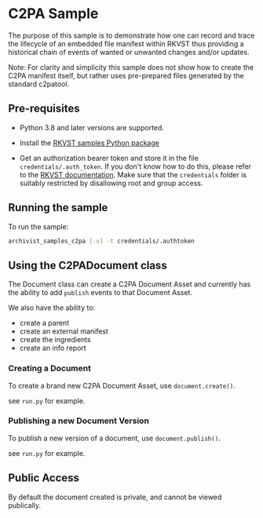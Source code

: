 # C2PA Sample

The purpose of this sample is to demonstrate how one can record and trace the lifecycle of an embedded file manifest within RKVST thus providing a historical chain of events of wanted or unwanted changes and/or updates.

Note: For clarity and simplicity this sample does not show how to create the C2PA manifest itself, but rather uses pre-prepared files generated by the standard c2patool.

## Pre-requisites

* Python 3.8 and later versions are supported.

* Install the [RKVST samples Python package](https://pypi.org/project/rkvst-samples/ "PyPi package page")

* Get an authorization bearer token and store it in the file `credentials/.auth_token`. If you don't know how to do this, please refer to the [RKVST documentation](https://docs.rkvst.com/docs/rkvst-basics/getting-access-tokens-using-app-registrations/ "Getting an auth token"). Make sure that the `credentials` folder is suitably restricted by disallowing root and group access.


## Running the sample

To run the sample: 

```bash
archivist_samples_c2pa [-v] -t credentials/.authtoken
```

## Using the C2PADocument class

The Document class can create a C2PA Document Asset and currently has the ability to add
`publish` events to that Document Asset.

We also have the ability to:
* create a parent
* create an external manifest 
* create the ingredients
* create an info report

### Creating a Document

To create a brand new C2PA Document Asset, use `document.create()`.

see `run.py` for example.

### Publishing a new Document Version


To publish a new version of a document, use `document.publish()`.

see `run.py` for example.

## Public Access

By default the document created is private, and cannot be viewed publically.